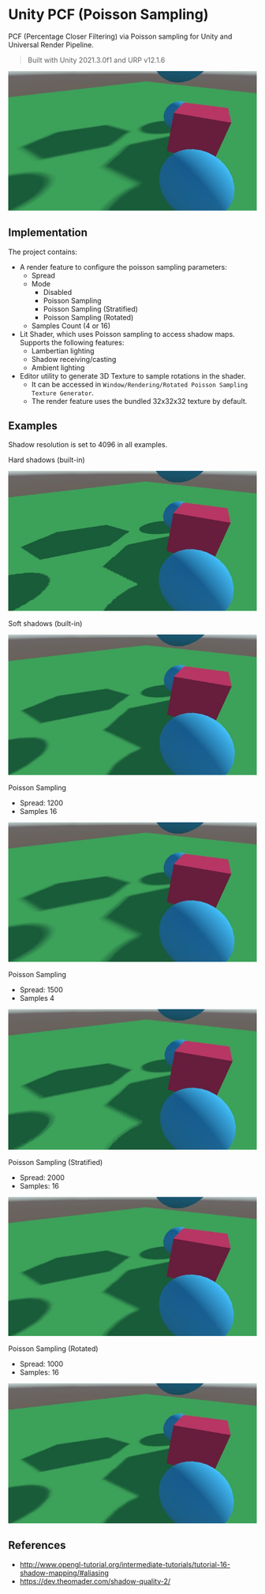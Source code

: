 ﻿# Unity PCF (Poisson Sampling)

PCF (Percentage Closer Filtering) via Poisson sampling for Unity and Universal Render Pipeline.

> Built with Unity 2021.3.0f1 and URP v12.1.6
 
![Preview](Documentation/poisson_default_16.jpg)

## Implementation

The project contains:
- A render feature to configure the poisson sampling parameters:
  - Spread
  - Mode
    - Disabled
    - Poisson Sampling
    - Poisson Sampling (Stratified)
    - Poisson Sampling (Rotated)
  - Samples Count (4 or 16)
- Lit Shader, which uses Poisson sampling to access shadow maps. Supports the following features:
  - Lambertian lighting
  - Shadow receiving/casting
  - Ambient lighting
- Editor utility to generate 3D Texture to sample rotations in the shader.
  - It can be accessed in `Window/Rendering/Rotated Poisson Sampling Texture Generator`.
  - The render feature uses the bundled 32x32x32 texture by default.

## Examples

Shadow resolution is set to 4096 in all examples.

Hard shadows (built-in)

![Hard Shadows](Documentation/hard_shadows.jpg)

Soft shadows (built-in)

![Soft Shadows](Documentation/soft_shadows.jpg)

Poisson Sampling
- Spread: 1200
- Samples 16

![Poisson (Default, 16)](Documentation/poisson_default_16.jpg)

Poisson Sampling
- Spread: 1500
- Samples 4

![Poisson (Default, 4)](Documentation/poisson_default_4.jpg)

Poisson Sampling (Stratified)
- Spread: 2000
- Samples: 16

![Poisson (Stratified)](Documentation/poisson_stratified.jpg)

Poisson Sampling (Rotated)
- Spread: 1000
- Samples: 16

![Poisson (Rotated)](Documentation/poisson_rotated.jpg)

## References

- http://www.opengl-tutorial.org/intermediate-tutorials/tutorial-16-shadow-mapping/#aliasing
- https://dev.theomader.com/shadow-quality-2/